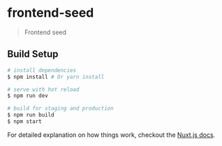 # frontend-seed

> Frontend seed

## Build Setup

``` bash
# install dependencies
$ npm install # Or yarn install

# serve with hot reload
$ npm run dev

# build for staging and production
$ npm run build
$ npm start
```

For detailed explanation on how things work, checkout the [Nuxt.js docs](https://github.com/nuxt/nuxt.js).

